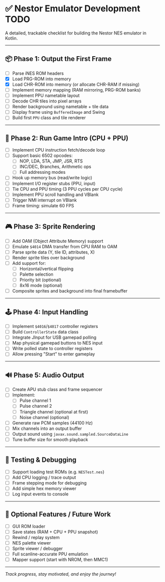 # ✅ Nestor Emulator Development TODO

A detailed, trackable checklist for building the Nestor NES emulator in Kotlin.

---

## 📦 Phase 1: Output the First Frame

- [ ] Parse iNES ROM headers
- [x] Load PRG-ROM into memory
- [x] Load CHR-ROM into memory (or allocate CHR-RAM if missing)
- [ ] Implement memory mapping (RAM mirroring, PRG-ROM banks)
- [ ] Implement PPU nametable layout
- [ ] Decode CHR tiles into pixel arrays
- [ ] Render background using nametable + tile data
- [ ] Display frame using `BufferedImage` and Swing
- [ ] Build first `PPU` class and tile renderer

---

## 🧠 Phase 2: Run Game Intro (CPU + PPU)

- [ ] Implement CPU instruction fetch/decode loop
- [ ] Support basic 6502 opcodes:
    - [ ] NOP, LDA, STA, JMP, JSR, RTS
    - [ ] INC/DEC, Branches, Arithmetic ops
    - [ ] Full addressing modes
- [ ] Hook up memory bus (read/write logic)
- [ ] Implement I/O register stubs (PPU, input)
- [ ] Tie CPU and PPU timing (3 PPU cycles per CPU cycle)
- [ ] Implement PPU scroll handling and VBlank
- [ ] Trigger NMI interrupt on VBlank
- [ ] Frame timing: simulate 60 FPS

---

## 🎮 Phase 3: Sprite Rendering

- [ ] Add OAM (Object Attribute Memory) support
- [ ] Emulate `$4014` DMA transfer from CPU RAM to OAM
- [ ] Parse sprite data (Y, tile ID, attributes, X)
- [ ] Render sprite tiles over background
- [ ] Add support for:
    - [ ] Horizontal/vertical flipping
    - [ ] Palette selection
    - [ ] Priority bit (optional)
    - [ ] 8x16 mode (optional)
- [ ] Composite sprites and background into final framebuffer

---

## 🕹️ Phase 4: Input Handling

- [ ] Implement `$4016`/`$4017` controller registers
- [ ] Build `ControllerState` data class
- [ ] Integrate JInput for USB gamepad polling
- [ ] Map physical gamepad buttons to NES input
- [ ] Write polled state to controller registers
- [ ] Allow pressing "Start" to enter gameplay

---

## 🔊 Phase 5: Audio Output

- [ ] Create APU stub class and frame sequencer
- [ ] Implement:
    - [ ] Pulse channel 1
    - [ ] Pulse channel 2
    - [ ] Triangle channel (optional at first)
    - [ ] Noise channel (optional)
- [ ] Generate raw PCM samples (44100 Hz)
- [ ] Mix channels into an output buffer
- [ ] Output sound using `javax.sound.sampled.SourceDataLine`
- [ ] Tune buffer size for smooth playback

---

## 🧪 Testing & Debugging

- [ ] Support loading test ROMs (e.g. `NESTest.nes`)
- [ ] Add CPU logging / trace output
- [ ] Frame stepping mode for debugging
- [ ] Add simple hex memory viewer
- [ ] Log input events to console

---

## 🎁 Optional Features / Future Work

- [ ] GUI ROM loader
- [ ] Save states (RAM + CPU + PPU snapshot)
- [ ] Rewind / replay system
- [ ] NES palette viewer
- [ ] Sprite viewer / debugger
- [ ] Full scanline-accurate PPU emulation
- [ ] Mapper support (start with NROM, then MMC1)

---

_Track progress, stay motivated, and enjoy the journey!_
